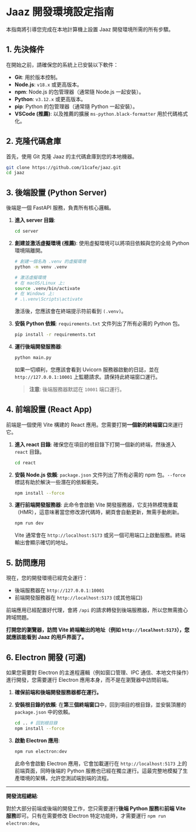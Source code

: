 # Jaaz 開發環境設定指南

本指南將引導您完成在本地計算機上設置 Jaaz 開發環境所需的所有步驟。

## 1. 先決條件

在開始之前，請確保您的系統上已安裝以下軟件：

*   **Git**: 用於版本控制。
*   **Node.js**: `v18.x` 或更高版本。
*   **npm**: Node.js 的包管理器（通常隨 Node.js 一起安裝）。
*   **Python**: `v3.12.x` 或更高版本。
*   **pip**: Python 的包管理器（通常隨 Python 一起安裝）。
*   **VSCode (推薦)**: 以及推薦的擴展 `ms-python.black-formatter` 用於代碼格式化。

## 2. 克隆代碼倉庫

首先，使用 Git 克隆 Jaaz 的主代碼倉庫到您的本地機器。

```bash
git clone https://github.com/11cafe/jaaz.git
cd jaaz
```

## 3. 後端設置 (Python Server)

後端是一個 FastAPI 服務，負責所有核心邏輯。

1.  **進入 server 目錄**:
    ```bash
    cd server
    ```

2.  **創建並激活虛擬環境 (推薦)**:
    使用虛擬環境可以將項目依賴與您的全局 Python 環境隔離開。

    ```bash
    # 創建一個名為 .venv 的虛擬環境
    python -m venv .venv

    # 激活虛擬環境
    # 在 macOS/Linux 上:
    source .venv/bin/activate
    # 在 Windows 上:
    # .\.venv\Scripts\activate
    ```
    激活後，您應該會在終端提示符前看到 `(.venv)`。

3.  **安裝 Python 依賴**:
    `requirements.txt` 文件列出了所有必需的 Python 包。

    ```bash
    pip install -r requirements.txt
    ```

4.  **運行後端開發服務器**:
    ```bash
    python main.py
    ```
    如果一切順利，您應該會看到 Uvicorn 服務器啟動的日誌，並在 `http://127.0.0.1:10001` 上監聽請求。請保持此終端窗口運行。

    > **注意**: 後端服務器默認在 `10001` 端口運行。

## 4. 前端設置 (React App)

前端是一個使用 Vite 構建的 React 應用。您需要打開**一個新的終端窗口**來運行它。

1.  **進入 react 目錄**:
    確保您在項目的根目錄下打開一個新的終端，然後進入 `react` 目錄。
    ```bash
    cd react
    ```

2.  **安裝 Node.js 依賴**:
    `package.json` 文件列出了所有必需的 npm 包。`--force` 標誌有助於解決一些潛在的依賴衝突。

    ```bash
    npm install --force
    ```

3.  **運行前端開發服務器**:
    此命令會啟動 Vite 開發服務器，它支持熱模塊重載（HMR），這意味著當您修改源代碼時，網頁會自動更新，無需手動刷新。

    ```bash
    npm run dev
    ```
    Vite 通常會在 `http://localhost:5173` 或另一個可用端口上啟動服務。終端輸出會顯示確切的地址。

## 5. 訪問應用

現在，您的開發環境已經完全運行：
*   後端服務器在 `http://127.0.0.1:10001`
*   前端開發服務器在 `http://localhost:5173` (或其他端口)

前端應用已經配置好代理，會將 `/api` 的請求轉發到後端服務器，所以您無需擔心跨域問題。

**打開您的瀏覽器，訪問 Vite 終端輸出的地址（例如 `http://localhost:5173`），您就應該能看到 Jaaz 的用戶界面了。**

## 6. Electron 開發 (可選)

如果您需要對 Electron 的主進程邏輯（例如窗口管理、IPC 通信、本地文件操作）進行開發，您需要運行 Electron 應用本身，而不是在瀏覽器中訪問前端。

1.  **確保前端和後端開發服務器都在運行。**

2.  **安裝根目錄的依賴**:
    在**第三個終端窗口**中，回到項目的根目錄，並安裝頂層的 `package.json` 中的依賴。
    ```bash
    cd .. # 回到根目錄
    npm install --force
    ```

3.  **啟動 Electron 應用**:
    ```bash
    npm run electron:dev
    ```
    此命令會啟動 Electron 應用，它會加載運行在 `http://localhost:5173` 上的前端頁面，同時後端的 Python 服務也已經在獨立運行。這最完整地模擬了生產環境的架構，允許您測試端到端的流程。

---

**開發流程總結**:

對於大部分前端或後端的開發工作，您只需要運行**後端 Python 服務**和**前端 Vite 服務**即可。只有在需要修改 Electron 特定功能時，才需要運行 `npm run electron:dev`。 